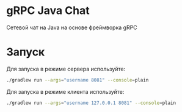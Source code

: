 # gRPC Java Chat
Сетевой чат на Java на основе фреймворка gRPC

# Запуск
Для запуска в режиме сервера используйте:
```bash
./gradlew run --args="username 8081" --console=plain
```

Для запуска в режиме клиента используйте:
```bash
./gradlew run --args="username 127.0.0.1 8081" --console=plain
```
